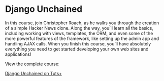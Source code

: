 # Django Unchained

In this course, join Christopher Roach, as he walks you through the creation of a simple Hacker News clone. Along the way, you’ll learn all the basics, including working with views, templates, the ORM, and even some of the more powerful features of the framework, like setting up the admin app and handling AJAX calls.
When you finish this course, you’ll have absolutely everything you need to get started developing your own web sites and applications!

View the complete course: 

[Django Unchained on Tuts+](http://courses.tutsplus.com/courses/django-unchained)
